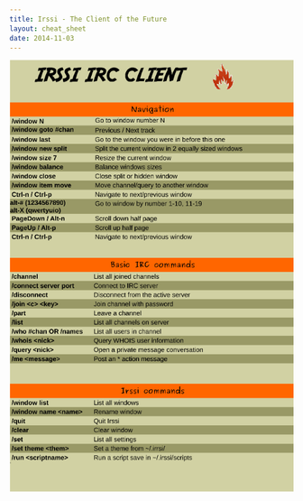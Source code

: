 ```yaml
---
title: Irssi - The Client of the Future
layout: cheat_sheet
date: 2014-11-03
---
```


[![](/assets/images/cheat-sheets/irssi-1-small.png)](/assets/images/cheat-sheets/irssi-1.png)
